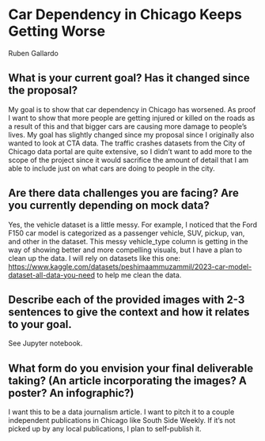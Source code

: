 # Car Dependency in Chicago Keeps Getting Worse

Ruben Gallardo

## What is your current goal? Has it changed since the proposal?
My goal is to show that car dependency in Chicago has worsened. As proof I want to show that more people are getting injured or killed on the roads as a result of this and that bigger cars are causing more damage to people’s lives. My goal has slightly changed since my proposal since I originally also wanted to look at CTA data. The traffic crashes datasets from the City of Chicago data portal are quite extensive, so I didn’t want to add more to the scope of the project since it would sacrifice the amount of detail that I am able to include just on what cars are doing to people in the city.

## Are there data challenges you are facing? Are you currently depending on mock data?
Yes, the vehicle dataset is a little messy. For example, I noticed that the Ford F150 car model is categorized as a passenger vehicle, SUV, pickup, van, and other in the dataset. This messy vehicle_type column is getting in the way of showing better and more compelling visuals, but I have a plan to clean up the data. I will rely on datasets like this one: https://www.kaggle.com/datasets/peshimaammuzammil/2023-car-model-dataset-all-data-you-need to help me clean the data.

## Describe each of the provided images with 2-3 sentences to give the context and how it relates to your goal.
See Jupyter notebook.

## What form do you envision your final deliverable taking? (An article incorporating the images? A poster? An infographic?)
I want this to be a data journalism article. I want to pitch it to a couple independent publications in Chicago like South Side Weekly. If it’s not picked up by any local publications, I plan to self-publish it. 
